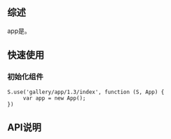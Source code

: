 ## 综述

app是。

## 快速使用

### 初始化组件

    S.use('gallery/app/1.3/index', function (S, App) {
         var app = new App();
    })

## API说明

